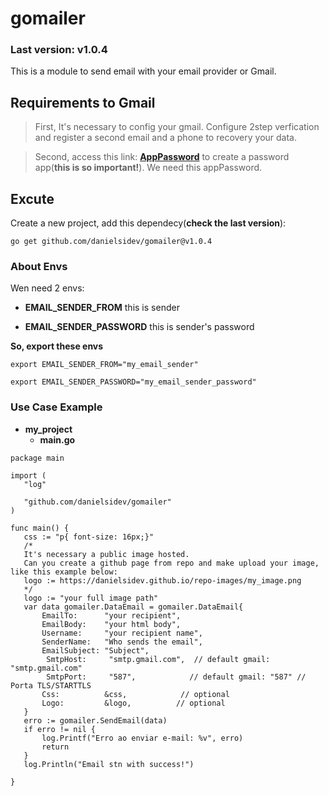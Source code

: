 # gomailer
### Last version: **v1.0.4**
 This is a module to send email with your email provider or Gmail.
 
 ## Requirements to Gmail

 >  First, It's necessary to config your gmail. Configure 2step verfication and register a second email and a phone to recovery your data.

 >  Second, access this link: **[AppPassword](https://myaccount.google.com/apppasswords)** to create a password app(**this is so important!**). We need this appPassword.

 ## Excute

 Create a new project, add this dependecy(**check the last version**):
 ```
 go get github.com/danielsidev/gomailer@v1.0.4

 ```

 ### About Envs

 Wen need 2 envs:

 - **EMAIL_SENDER_FROM** this is sender
	
 - **EMAIL_SENDER_PASSWORD** this is sender's password

 **So, export these envs**

 ```
 export EMAIL_SENDER_FROM="my_email_sender"
 ```
 ```
 export EMAIL_SENDER_PASSWORD="my_email_sender_password"
 ```

 ### Use Case  Example
- **my_project**
   - **main.go**

 ```
package main

import (
	"log"

	"github.com/danielsidev/gomailer"
)

func main() {
	css := "p{ font-size: 16px;}"
    /*
    It's necessary a public image hosted.
    Can you create a github page from repo and make upload your image, like this example below:
    logo := https://danielsidev.github.io/repo-images/my_image.png    
    */
	logo := "your full image path" 
	var data gomailer.DataEmail = gomailer.DataEmail{
		EmailTo:      "your recipient",
		EmailBody:    "your html body",
		Username:     "your recipient name",
		SenderName:   "Who sends the email",
		EmailSubject: "Subject",
         SmtpHost:     "smtp.gmail.com",  // default gmail: "smtp.gmail.com"
         SmtpPort:     "587",            // default gmail: "587" // Porta TLS/STARTTLS
		Css:          &css,            // optional
		Logo:         &logo,          // optional
	}
	erro := gomailer.SendEmail(data)
	if erro != nil {
		log.Printf("Erro ao enviar e-mail: %v", erro)
		return
	}
	log.Println("Email stn with success!")

}

 ```
